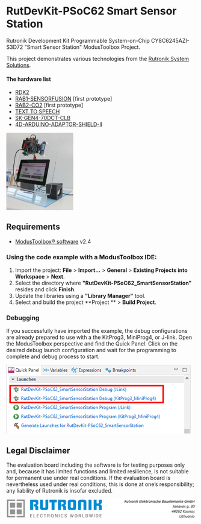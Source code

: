 # RutDevKit-PSoC62 Smart Sensor Station

Rutronik Development Kit Programmable System-on-Chip CY8C6245AZI-S3D72 "Smart Sensor Station" ModusToolbox Project. 

This project demonstrates various technologies from the [Rutronik System Solutions](https://www.rutronik.com/innovations).

#### The hardware list

- [RDK2](https://www.rutronik.com/rutronik-system-solutions/rutronik-development-kit-rdk2)
- [RAB1-SENSORFUSION](https://www.rutronik.com/rutronik-system-solutions/rutronik-adapter-board-rab1-sensorfusion) [first prototype]
- [RAB2-CO2](https://www.rutronik.com/rutronik-system-solutions/rutronik-adapter-board-rab2-co2) [first prototype]
- [TEXT TO SPEECH](https://www.rutronik.com/rutronik-system-solutions/rutronik-adapter-board-text-to-speech)
- [SK-GEN4-70DCT-CLB](https://4dsystems.com.au/gen4-ulcd-70dct-clb-sb)
- [4D-ARDUINO-ADAPTOR-SHIELD-II](https://4dsystems.com.au/4d-arduino-adaptor-shield-ii)



 <img src="images/rss.jpg" style="zoom:20%;" />

## Requirements

- [ModusToolbox® software](https://www.infineon.com/cms/en/design-support/tools/sdk/modustoolbox-software/) v2.4

### Using the code example with a ModusToolbox IDE:

1. Import the project: **File** > **Import...** > **General** > **Existing Projects into Workspace** > **Next**.
2. Select the directory where **"RutDevKit-PSoC62_SmartSensorStation"** resides and click  **Finish**.
3. Update the libraries using a **"Library Manager"** tool.
4. Select and build the project **Project ** > **Build Project**.

### Debugging

If you successfully have imported the example, the debug configurations are already prepared to use with a the KitProg3, MiniProg4, or J-link. Open the ModusToolbox perspective and find the Quick Panel. Click on the desired debug launch configuration and wait for the programming to complete and debug process to start.

<img src="images/debug.png" style="zoom:100%;" />

## Legal Disclaimer

The evaluation board including the software is for testing purposes only and, because it has limited functions and limited resilience, is not suitable for permanent use under real conditions. If the evaluation board is nevertheless used under real conditions, this is done at one’s responsibility; any liability of Rutronik is insofar excluded. 

<img src="images/rutronik_origin_kaunas.png" style="zoom:50%;" />



